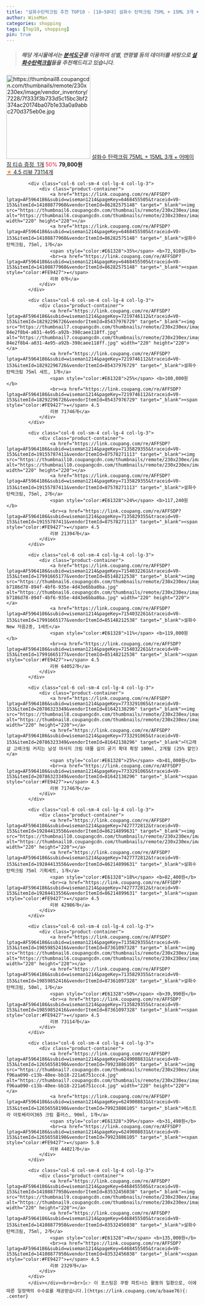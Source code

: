```yaml
---
title: "설화수탄력크림 추천 TOP10 - [10~50대] 설화수 탄력크림 75ML + 15ML 3개 + 어메이징 티슈 증정, 1개"
author: WiseMan
categories: shopping
tags: [Top10, shopping]
pin: true
---
```


> ##### 해당 게시물에서는 [**분석도구**](https://itemscout.io/)를 이용하여 **성별**, **연령별** 등의 데이터를 바탕으로 [**설화수탄력크림**](https://link.coupang.com/a/baae76)들을 추천해드리고 있습니다.
<div class="container"><div class="row">
            <div class="col-6 col-sm-4 col-lg-4 col-lg-3">
                <div class="product-container">
                    <a href="https://link.coupang.com/re/AFFSDP?lptag=AF5964186&subid=wiseman1214&pageKey=7260505018&traceid=V0-153&itemId=18492079785&vendorItemId=84548331756" target="_blank"><img src="https://thumbnail8.coupangcdn.com/thumbnails/remote/230x230ex/image/vendor_inventory/7228/7f333f3b733d5c15bc3bf2374ac20174ba07b1e33a0a9abbc270d375eb0e.jpg" alt="https://thumbnail8.coupangcdn.com/thumbnails/remote/230x230ex/image/vendor_inventory/7228/7f333f3b733d5c15bc3bf2374ac20174ba07b1e33a0a9abbc270d375eb0e.jpg" width="220" height="220"></a>
                    <a href="https://link.coupang.com/re/AFFSDP?lptag=AF5964186&subid=wiseman1214&pageKey=7260505018&traceid=V0-153&itemId=18492079785&vendorItemId=84548331756" target="_blank">설화수 탄력크림 75ML + 15ML 3개 + 어메이징 티슈 증정, 1개</a>
                    <span style="color:#E61328">50%</span> <b>79,800원</b>
                    <br><a href="https://link.coupang.com/re/AFFSDP?lptag=AF5964186&subid=wiseman1214&pageKey=7260505018&traceid=V0-153&itemId=18492079785&vendorItemId=84548331756" target="_blank"><span style="color:#FE9427">★</span> 4.5
                    리뷰 73114개</a>
                </div>
            </div>
            
            <div class="col-6 col-sm-4 col-lg-4 col-lg-3">
                <div class="product-container">
                    <a href="https://link.coupang.com/re/AFFSDP?lptag=AF5964186&subid=wiseman1214&pageKey=6468455505&traceid=V0-153&itemId=14108877960&vendorItemId=86282575148" target="_blank"><img src="https://thumbnail6.coupangcdn.com/thumbnails/remote/230x230ex/image/vendor_inventory/93fb/1d997df96c54baf708f1a3a5e927fbac0d33a94c46dfa4cac854dddf8d14.jpg" alt="https://thumbnail6.coupangcdn.com/thumbnails/remote/230x230ex/image/vendor_inventory/93fb/1d997df96c54baf708f1a3a5e927fbac0d33a94c46dfa4cac854dddf8d14.jpg" width="220" height="220"></a>
                    <a href="https://link.coupang.com/re/AFFSDP?lptag=AF5964186&subid=wiseman1214&pageKey=6468455505&traceid=V0-153&itemId=14108877960&vendorItemId=86282575148" target="_blank">설화수 탄력크림, 75ml, 1개</a>
                    <span style="color:#E61328">35%</span> <b>72,910원</b>
                    <br><a href="https://link.coupang.com/re/AFFSDP?lptag=AF5964186&subid=wiseman1214&pageKey=6468455505&traceid=V0-153&itemId=14108877960&vendorItemId=86282575148" target="_blank"><span style="color:#FE9427">★</span> 
                    리뷰 0개</a>
                </div>
            </div>
            
            <div class="col-6 col-sm-4 col-lg-4 col-lg-3">
                <div class="product-container">
                    <a href="https://link.coupang.com/re/AFFSDP?lptag=AF5964186&subid=wiseman1214&pageKey=7219746112&traceid=V0-153&itemId=18292296726&vendorItemId=85437976729" target="_blank"><img src="https://thumbnail7.coupangcdn.com/thumbnails/remote/230x230ex/image/retail/images/3212444392507856-84e2f8b4-a031-4e95-a92b-398caee118ff.jpg" alt="https://thumbnail7.coupangcdn.com/thumbnails/remote/230x230ex/image/retail/images/3212444392507856-84e2f8b4-a031-4e95-a92b-398caee118ff.jpg" width="220" height="220"></a>
                    <a href="https://link.coupang.com/re/AFFSDP?lptag=AF5964186&subid=wiseman1214&pageKey=7219746112&traceid=V0-153&itemId=18292296726&vendorItemId=85437976729" target="_blank">설화수 탄력크림 75ml 세트, 1개</a>
                    <span style="color:#E61328">25%</span> <b>100,000원</b>
                    <br><a href="https://link.coupang.com/re/AFFSDP?lptag=AF5964186&subid=wiseman1214&pageKey=7219746112&traceid=V0-153&itemId=18292296726&vendorItemId=85437976729" target="_blank"><span style="color:#FE9427">★</span> 4.5
                    리뷰 71746개</a>
                </div>
            </div>
            
            <div class="col-6 col-sm-4 col-lg-4 col-lg-3">
                <div class="product-container">
                    <a href="https://link.coupang.com/re/AFFSDP?lptag=AF5964186&subid=wiseman1214&pageKey=7135829355&traceid=V0-153&itemId=19155787411&vendorItemId=87578271113" target="_blank"><img src="https://thumbnail10.coupangcdn.com/thumbnails/remote/230x230ex/image/vendor_inventory/741a/3b49ceb7717c9e8476744fec43ecaba92b5d26cd2aee226cab7791bc47a5.jpg" alt="https://thumbnail10.coupangcdn.com/thumbnails/remote/230x230ex/image/vendor_inventory/741a/3b49ceb7717c9e8476744fec43ecaba92b5d26cd2aee226cab7791bc47a5.jpg" width="220" height="220"></a>
                    <a href="https://link.coupang.com/re/AFFSDP?lptag=AF5964186&subid=wiseman1214&pageKey=7135829355&traceid=V0-153&itemId=19155787411&vendorItemId=87578271113" target="_blank">설화수 탄력크림, 75ml, 2개</a>
                    <span style="color:#E61328">24%</span> <b>117,240원</b>
                    <br><a href="https://link.coupang.com/re/AFFSDP?lptag=AF5964186&subid=wiseman1214&pageKey=7135829355&traceid=V0-153&itemId=19155787411&vendorItemId=87578271113" target="_blank"><span style="color:#FE9427">★</span> 4.5
                    리뷰 21394개</a>
                </div>
            </div>
            
            <div class="col-6 col-sm-4 col-lg-4 col-lg-3">
                <div class="product-container">
                    <a href="https://link.coupang.com/re/AFFSDP?lptag=AF5964186&subid=wiseman1214&pageKey=7154032261&traceid=V0-153&itemId=17991665177&vendorItemId=85148212538" target="_blank"><img src="https://thumbnail6.coupangcdn.com/thumbnails/remote/230x230ex/image/retail/images/5033985986841541-b7186d78-894f-4bf6-935e-4d43e6bba0ba.jpg" alt="https://thumbnail6.coupangcdn.com/thumbnails/remote/230x230ex/image/retail/images/5033985986841541-b7186d78-894f-4bf6-935e-4d43e6bba0ba.jpg" width="220" height="220"></a>
                    <a href="https://link.coupang.com/re/AFFSDP?lptag=AF5964186&subid=wiseman1214&pageKey=7154032261&traceid=V0-153&itemId=17991665177&vendorItemId=85148212538" target="_blank">설화수 New 자음2종, 1세트</a>
                    <span style="color:#E61328">11%</span> <b>119,000원</b>
                    <br><a href="https://link.coupang.com/re/AFFSDP?lptag=AF5964186&subid=wiseman1214&pageKey=7154032261&traceid=V0-153&itemId=17991665177&vendorItemId=85148212538" target="_blank"><span style="color:#FE9427">★</span> 4.5
                    리뷰 64052개</a>
                </div>
            </div>
            
            <div class="col-6 col-sm-4 col-lg-4 col-lg-3">
                <div class="product-container">
                    <a href="https://link.coupang.com/re/AFFSDP?lptag=AF5964186&subid=wiseman1214&pageKey=7733291065&traceid=V0-153&itemId=20786323349&vendorItemId=81642138296" target="_blank"><img src="https://thumbnail8.coupangcdn.com/thumbnails/remote/230x230ex/image/vendor_inventory/5cab/21382693787eff7b83ef4da87b3683300a47464a6ebf6b07341e61a79bed.jpg" alt="https://thumbnail8.coupangcdn.com/thumbnails/remote/230x230ex/image/vendor_inventory/5cab/21382693787eff7b83ef4da87b3683300a47464a6ebf6b07341e61a79bed.jpg" width="220" height="220"></a>
                    <a href="https://link.coupang.com/re/AFFSDP?lptag=AF5964186&subid=wiseman1214&pageKey=7733291065&traceid=V0-153&itemId=20786323349&vendorItemId=81642138296" target="_blank">더고래샵 고래크림 커지는 남성 마사지 크림 대물 길이 굵기 확대 확장 100ml, 2개월 (25% 할인)</a>
                    <span style="color:#E61328">25%</span> <b>81,000원</b>
                    <br><a href="https://link.coupang.com/re/AFFSDP?lptag=AF5964186&subid=wiseman1214&pageKey=7733291065&traceid=V0-153&itemId=20786323349&vendorItemId=81642138296" target="_blank"><span style="color:#FE9427">★</span> 4.5
                    리뷰 71746개</a>
                </div>
            </div>
            
            <div class="col-6 col-sm-4 col-lg-4 col-lg-3">
                <div class="product-container">
                    <a href="https://link.coupang.com/re/AFFSDP?lptag=AF5964186&subid=wiseman1214&pageKey=7427772812&traceid=V0-153&itemId=19284413556&vendorItemId=86214899631" target="_blank"><img src="https://thumbnail10.coupangcdn.com/thumbnails/remote/230x230ex/image/vendor_inventory/4167/3420fa2ce43697f8f306715767865507b69eebc32ac6204520e4dc2900b0.jpg" alt="https://thumbnail10.coupangcdn.com/thumbnails/remote/230x230ex/image/vendor_inventory/4167/3420fa2ce43697f8f306715767865507b69eebc32ac6204520e4dc2900b0.jpg" width="220" height="220"></a>
                    <a href="https://link.coupang.com/re/AFFSDP?lptag=AF5964186&subid=wiseman1214&pageKey=7427772812&traceid=V0-153&itemId=19284413556&vendorItemId=86214899631" target="_blank">설화수 탄력크림 75ml 기획세트, 1개</a>
                    <span style="color:#E61328">18%</span> <b>82,400원</b>
                    <br><a href="https://link.coupang.com/re/AFFSDP?lptag=AF5964186&subid=wiseman1214&pageKey=7427772812&traceid=V0-153&itemId=19284413556&vendorItemId=86214899631" target="_blank"><span style="color:#FE9427">★</span> 4.5
                    리뷰 42986개</a>
                </div>
            </div>
            
            <div class="col-6 col-sm-4 col-lg-4 col-lg-3">
                <div class="product-container">
                    <a href="https://link.coupang.com/re/AFFSDP?lptag=AF5964186&subid=wiseman1214&pageKey=7135829355&traceid=V0-153&itemId=19859852416&vendorItemId=87361097328" target="_blank"><img src="https://thumbnail6.coupangcdn.com/thumbnails/remote/230x230ex/image/vendor_inventory/08f5/0b638f7e8c18f0254c0ddcd4eb1463de95d19619ab993a68cfe150a93b0e.png" alt="https://thumbnail6.coupangcdn.com/thumbnails/remote/230x230ex/image/vendor_inventory/08f5/0b638f7e8c18f0254c0ddcd4eb1463de95d19619ab993a68cfe150a93b0e.png" width="220" height="220"></a>
                    <a href="https://link.coupang.com/re/AFFSDP?lptag=AF5964186&subid=wiseman1214&pageKey=7135829355&traceid=V0-153&itemId=19859852416&vendorItemId=87361097328" target="_blank">설화수 탄력크림, 50ml, 1개</a>
                    <span style="color:#E61328">50%</span> <b>39,990원</b>
                    <br><a href="https://link.coupang.com/re/AFFSDP?lptag=AF5964186&subid=wiseman1214&pageKey=7135829355&traceid=V0-153&itemId=19859852416&vendorItemId=87361097328" target="_blank"><span style="color:#FE9427">★</span> 4.5
                    리뷰 73114개</a>
                </div>
            </div>
            
            <div class="col-6 col-sm-4 col-lg-4 col-lg-3">
                <div class="product-container">
                    <a href="https://link.coupang.com/re/AFFSDP?lptag=AF5964186&subid=wiseman1214&pageKey=6249008831&traceid=V0-153&itemId=12656558190&vendorItemId=79923886105" target="_blank"><img src="https://thumbnail7.coupangcdn.com/thumbnails/remote/230x230ex/image/retail/images/974269076386460-f96aa090-c13b-40ee-bb18-221a6751ccc4.jpg" alt="https://thumbnail7.coupangcdn.com/thumbnails/remote/230x230ex/image/retail/images/974269076386460-f96aa090-c13b-40ee-bb18-221a6751ccc4.jpg" width="220" height="220"></a>
                    <a href="https://link.coupang.com/re/AFFSDP?lptag=AF5964186&subid=wiseman1214&pageKey=6249008831&traceid=V0-153&itemId=12656558190&vendorItemId=79923886105" target="_blank">에스트라 아토베리어365 크림 플러스, 90ml, 1개</a>
                    <span style="color:#E61328">39%</span> <b>31,490원</b>
                    <br><a href="https://link.coupang.com/re/AFFSDP?lptag=AF5964186&subid=wiseman1214&pageKey=6249008831&traceid=V0-153&itemId=12656558190&vendorItemId=79923886105" target="_blank"><span style="color:#FE9427">★</span> 5.0
                    리뷰 44021개</a>
                </div>
            </div>
            
            <div class="col-6 col-sm-4 col-lg-4 col-lg-3">
                <div class="product-container">
                    <a href="https://link.coupang.com/re/AFFSDP?lptag=AF5964186&subid=wiseman1214&pageKey=6468455505&traceid=V0-153&itemId=14108877950&vendorItemId=83532456038" target="_blank"><img src="https://thumbnail9.coupangcdn.com/thumbnails/remote/230x230ex/image/vendor_inventory/2df6/4dae202c753cf0a443ce9a2d6c582bfe7fa34b957a541b3dbf037d9ce3c6.jpg" alt="https://thumbnail9.coupangcdn.com/thumbnails/remote/230x230ex/image/vendor_inventory/2df6/4dae202c753cf0a443ce9a2d6c582bfe7fa34b957a541b3dbf037d9ce3c6.jpg" width="220" height="220"></a>
                    <a href="https://link.coupang.com/re/AFFSDP?lptag=AF5964186&subid=wiseman1214&pageKey=6468455505&traceid=V0-153&itemId=14108877950&vendorItemId=83532456038" target="_blank">설화수 탄력크림, 75ml, 2개</a>
                    <span style="color:#E61328">4%</span> <b>135,000원</b>
                    <br><a href="https://link.coupang.com/re/AFFSDP?lptag=AF5964186&subid=wiseman1214&pageKey=6468455505&traceid=V0-153&itemId=14108877950&vendorItemId=83532456038" target="_blank"><span style="color:#FE9427">★</span> 4.5
                    리뷰 2329개</a>
                </div>
            </div>
            </div></div><br><br>[👉 이 포스팅은 쿠팡 파트너스 활동의 일환으로, 이에 따른 일정액의 수수료를 제공받습니다.](https://link.coupang.com/a/baae76){: .center}